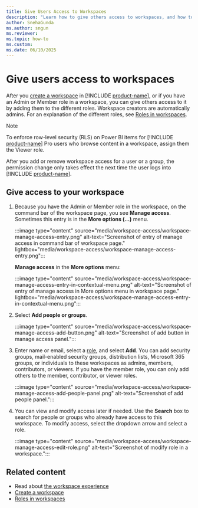 ```yaml
---
title: Give Users Access to Workspaces
description: "Learn how to give others access to workspaces, and how to modify their access."
author: SnehaGunda
ms.author: sngun
ms.reviewer: 
ms.topic: how-to
ms.custom: 
ms.date: 06/10/2025
---
```

# Give users access to workspaces

After you [create a workspace](create-workspaces.md) in [!INCLUDE [product-name](../includes/product-name.md)], or if you have an Admin or Member role in a workspace, you can give others access to it by adding them to the different roles. Workspace creators are automatically admins. For an explanation of the different roles, see [Roles in workspaces](roles-workspaces.md).

> [!NOTE]
> To enforce row-level security (RLS) on Power BI items for [!INCLUDE [product-name](../includes/product-name.md)] Pro users who browse content in a workspace, assign them the Viewer role.
>
> After you add or remove workspace access for a user or a group, the permission change only takes effect the next time the user logs into [!INCLUDE [product-name](../includes/product-name.md)].

## Give access to your workspace

1. Because you have the Admin or Member role in the workspace, on the command bar of the workspace page, you see **Manage access**. Sometimes this entry is in the **More options (...)** menu.

    :::image type="content" source="media/workspace-access/workspace-manage-access-entry.png" alt-text="Screenshot of entry of manage access in command bar of workspace page." lightbox="media/workspace-access/workspace-manage-access-entry.png":::

    **Manage access** in the **More options** menu:

    :::image type="content" source="media/workspace-access/workspace-manage-access-entry-in-contextual-menu.png" alt-text="Screenshot of entry of manage access in More options menu in workspace page." lightbox="media/workspace-access/workspace-manage-access-entry-in-contextual-menu.png":::

1. Select **Add people or groups**.

   :::image type="content" source="media/workspace-access/workspace-manage-access-add-button.png" alt-text="Screenshot of add button in manage access panel.":::

1. Enter name or email, select a [role](roles-workspaces.md), and select **Add**. You can add security groups, mail-enabled security groups, distribution lists, Microsoft 365 groups, or individuals to these workspaces as admins, members, contributors, or viewers. If you have the member role, you can only add others to the member, contributor, or viewer roles.
   
   :::image type="content" source="media/workspace-access/workspace-manage-access-add-people-panel.png" alt-text="Screenshot of add people panel.":::

1. You can view and modify access later if needed. Use the **Search** box to search for people or groups who already have access to this workspace. To modify access, select the dropdown arrow and select a role.

   :::image type="content" source="media/workspace-access/workspace-manage-access-edit-role.png" alt-text="Screenshot of modify role in a workspace.":::

## Related content

* Read about [the workspace experience](workspaces.md)
* [Create a workspace](create-workspaces.md)
* [Roles in workspaces](roles-workspaces.md)
